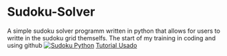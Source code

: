 # Sudoku-Solver
A simple sudoku solver programm written in python that allows for users to writte in the sudoku grid themselfs. The start of my training in coding and using github
[![Sudoku Python](https://www.google.com/url?sa=i&url=https%3A%2F%2Fpt.wikipedia.org%2Fwiki%2FSudoku&psig=AOvVaw1JbYKwDDVb-DTXb1i0UqFa&ust=1724892826748000&source=images&cd=vfe&opi=89978449&ved=0CBQQjRxqFwoTCNixxdW8logDFQAAAAAdAAAAABAE)](https://stackoverflow.com/questions/61071158/add-image-with-link-in-githubs-readme-md)
[Tutorial Usado](https://www.youtube.com/watch?v=9BalEldzE8o&pp=ygUJc3RpY2sgYnVn)
